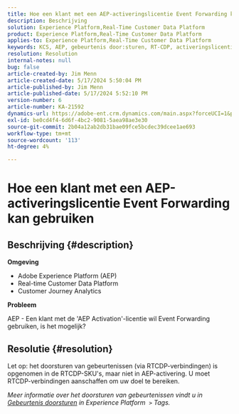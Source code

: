 ```yaml
---
title: Hoe een klant met een AEP-activeringslicentie Event Forwarding kan gebruiken
description: Beschrijving
solution: Experience Platform,Real-Time Customer Data Platform
product: Experience Platform,Real-Time Customer Data Platform
applies-to: Experience Platform,Real-Time Customer Data Platform
keywords: KCS, AEP, gebeurtenis door:sturen, RT-CDP, activeringslicentie, Customer Journey Analytics, Adobe Experience Platform
resolution: Resolution
internal-notes: null
bug: false
article-created-by: Jim Menn
article-created-date: 5/17/2024 5:50:04 PM
article-published-by: Jim Menn
article-published-date: 5/17/2024 5:52:10 PM
version-number: 6
article-number: KA-21592
dynamics-url: https://adobe-ent.crm.dynamics.com/main.aspx?forceUCI=1&pagetype=entityrecord&etn=knowledgearticle&id=be972ee1-7514-ef11-9f8a-6045bd006268
exl-id: be0cd4f4-6d6f-4bc2-9081-5aea98ae3e30
source-git-commit: 2b04a12ab2db31bae09fce5bcdec39dcee1ae693
workflow-type: tm+mt
source-wordcount: '113'
ht-degree: 4%

---
```


# Hoe een klant met een AEP-activeringslicentie Event Forwarding kan gebruiken

## Beschrijving {#description}


<b>Omgeving</b>

- Adobe Experience Platform (AEP)
- Real-time Customer Data Platform
- Customer Journey Analytics


<b>Probleem</b>

AEP - Een klant met de &#39;AEP Activation&#39;-licentie wil Event Forwarding gebruiken, is het mogelijk?


## Resolutie {#resolution}


Let op: het doorsturen van gebeurtenissen (via RTCDP-verbindingen) is opgenomen in de RTCDP-SKU&#39;s, maar niet in AEP-activering.
U moet RTCDP-verbindingen aanschaffen om uw doel te bereiken.

*Meer informatie over het doorsturen van gebeurtenissen vindt u in [Gebeurtenis doorsturen](https://experienceleague.adobe.com/docs/experience-platform/tags/event-forwarding/overview.html?lang=en) in Experience Platform  `>`  Tags.*
